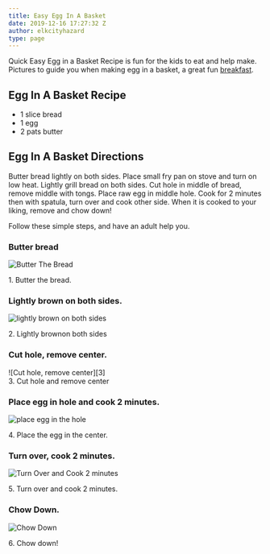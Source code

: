 ```yaml
---
title: Easy Egg In A Basket
date: 2019-12-16 17:27:32 Z
author: elkcityhazard
type: page
---
```


Quick Easy Egg in a Basket Recipe is fun for the kids to eat and help make. Pictures to guide you when making egg in a basket, a great fun <a href="/wordpress/easy-breakfast-recipes/" rel="noopener noreferrer" target="_blank">breakfast</a>.

## Egg In A Basket Recipe

  * 1 slice bread
  * 1 egg
  * 2 pats butter

## Egg In A Basket Directions

Butter bread lightly on both sides. Place small fry pan on stove and turn on low heat. Lightly grill bread on both sides. Cut hole in middle of bread, remove middle with tongs. Place raw egg in middle hole. Cook for 2 minutes then with spatula, turn over and cook other side. When it is cooked to your liking, remove and chow down!

Follow these simple steps, and have an adult help you.

### Butter bread<figure> 

![Butter The Bread][1] <figcaption>1. Butter the bread.</figcaption></figure> 

### Lightly brown on both sides.<figure> 

![lightly brown on both sides][2] <figcaption>2. Lightly brownon both sides</figcaption></figure> 

### Cut hole, remove center.

<figue>  
![Cut hole, remove center][3] <figcaption>3. Cut hole and remove center</figcaption></figure> 

### Place egg in hole and cook 2 minutes.<figure> 

![place egg in the hole][4] <figcaption>4. Place the egg in the center.</figcaption></figure> 

### Turn over, cook 2 minutes.<figure> 

![Turn Over and Cook 2 minutes][5] <figcaption>5. Turn over and cook 2 minutes.</figcaption></figure> 

### Chow Down.<figure> 

![Chow Down][6] <figcaption>6. Chow down!</figcaption></figure>

 [1]: http://www.quick-e-recipes.com/sitebuildercontent/sitebuilderpictures/.pond/005_1024.JPG.w300h225.jpg
 [2]: http://www.quick-e-recipes.com/sitebuildercontent/sitebuilderpictures/IMG_0098_1024.jpg
 [3]: http://www.quick-e-recipes.com/sitebuildercontent/sitebuilderpictures/IMG_0099_1024.jpg
 [4]: http://www.quick-e-recipes.com/sitebuildercontent/sitebuilderpictures/IMG_0100_1024.jpg
 [5]: http://www.quick-e-recipes.com/sitebuildercontent/sitebuilderpictures/.pond/IMG_0101_1024.jpg.w300h225.jpg
 [6]: http://www.quick-e-recipes.com/sitebuildercontent/sitebuilderpictures/IMG_0102_1024.jpg